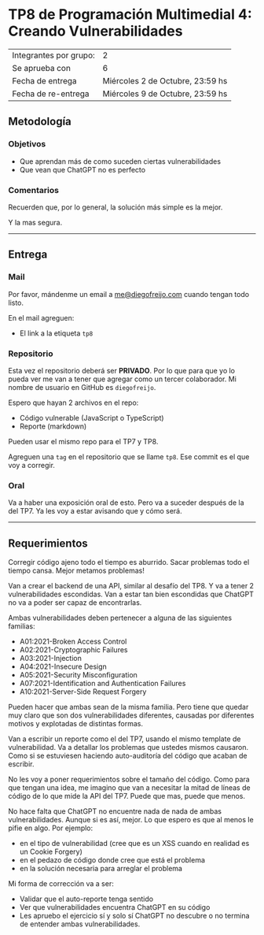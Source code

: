# TP8 de Programación Multimedial 4: Creando Vulnerabilidades

|                        |                                 |
| ---------------------- | ------------------------------- |
| Integrantes por grupo: | 2                               |
| Se aprueba con         | 6                               |
| Fecha de entrega       | Miércoles 2 de Octubre, 23:59 hs |
| Fecha de re-entrega    | Miércoles 9 de Octubre, 23:59 hs |

## Metodología

### Objetivos

- Que aprendan más de como suceden ciertas vulnerabilidades 
- Que vean que ChatGPT no es perfecto

### Comentarios

Recuerden que, por lo general, la solución más simple es la mejor. 

Y la mas segura.

----

## Entrega

### Mail

Por favor, mándenme un email a <me@diegofreijo.com> cuando tengan todo listo.

En el mail agreguen:

- El link a la etiqueta `tp8`

### Repositorio

Esta vez el repositorio deberá ser **PRIVADO**. Por lo que para que yo lo pueda ver me van a tener que agregar como un tercer colaborador. Mi nombre de usuario en GitHub es `diegofreijo`.

Espero que hayan 2 archivos en el repo:

- Código vulnerable (JavaScript o TypeScript)
- Reporte (markdown)

Pueden usar el mismo repo para el TP7 y TP8.

Agreguen una `tag` en el repositorio que se llame `tp8`. Ese commit es el que voy a corregir.

### Oral

Va a haber una exposición oral de esto. Pero va a suceder después de la del TP7. Ya les voy a estar avisando que y cómo será.

----

## Requerimientos

Corregir código ajeno todo el tiempo es aburrido. Sacar problemas todo el tiempo cansa. Mejor metamos problemas!

Van a crear el backend de una API, similar al desafío del TP8. Y va a tener 2 vulnerabilidades escondidas. Van a estar tan bien escondidas que ChatGPT no va a poder ser capaz de encontrarlas.

Ambas vulnerabilidades deben pertenecer a alguna de las siguientes familias:

- A01:2021-Broken Access Control
- A02:2021-Cryptographic Failures
- A03:2021-Injection
- A04:2021-Insecure Design
- A05:2021-Security Misconfiguration
- A07:2021-Identification and Authentication Failures
- A10:2021-Server-Side Request Forgery

Pueden hacer que ambas sean de la misma familia. Pero tiene que quedar muy claro que son dos vulnerabilidades diferentes, causadas por diferentes motivos y explotadas de distintas formas.

Van a escribir un reporte como el del TP7, usando el mismo template de vulnerabilidad. Va a detallar los problemas que ustedes mismos causaron. Como si se estuviesen haciendo auto-auditoría del código que acaban de escribir.

No les voy a poner requerimientos sobre el tamaño del código. Como para que tengan una idea, me imagino que van a necesitar la mitad de líneas de código de lo que mide la API del TP7. Puede que mas, puede que menos.

No hace falta que ChatGPT no encuentre nada de nada de ambas vulnerabilidades. Aunque si es así, mejor. Lo que espero es que al menos le pifie en algo. Por ejemplo:

- en el tipo de vulnerabilidad (cree que es un XSS cuando en realidad es un Cookie Forgery)
- en el pedazo de código donde cree que está el problema
- en la solución necesaria para arreglar el problema

Mi forma de corrección va a ser:

- Validar que el auto-reporte tenga sentido
- Ver que vulnerabilidades encuentra ChatGPT en su código
- Les apruebo el ejercicio sí y solo sí ChatGPT no descubre o no termina de entender ambas vulnerabilidades.

